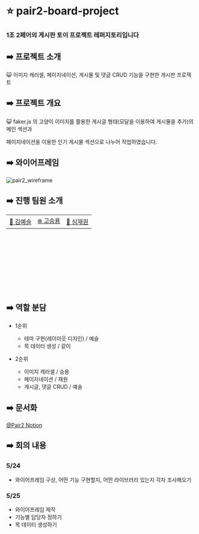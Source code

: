 # ⭐ pair2-board-project

### 1조 2페어의 게시판 토이 프로젝트 레퍼지토리입니다

## ➡️ 프로젝트 소개

😺 이미지 캐러셀, 페이지네이션, 게시물 및 댓글 CRUD 기능을 구현한 게시판 프로젝트

## ➡️ 프로젝트 개요

😺 faker.js 의 고양이 이미지를 활용한 게시글 형태(모달을 이용하여 게시물을 추가)의 메인 섹션과

페이지네이션을 이용한 인기 게시물 섹션으로 나누어 작업하였습니다.

## ➡️ 와이어프레임
![pair2_wireframe](https://github.com/KIT-Frontend-Team1/pair2-board-project/assets/123865139/270580b9-2738-4fae-8f5c-5394ee5856ac)

## ➡️ 진행 팀원 소개

<table style="margin-left: auto; margin-right: auto; width: 600px; height: 200px;">
  <tr>
    <td><a href="https://github.com/yesoryeseul">🥰 김예슬</a></td>
    <td><a href="https://github.com/seungyonggo">❄️ 고승용</a></td>
    <td><a href="https://github.com/GrayHound0801">🦊 심재원</a></td>
  </tr>
</table>

## ➡️ 역할 분담

- 1순위
  - 테마 구현(레이아웃 디자인) / 예슬
  - 목 데이터 생성 / 같이

- 2순위
  - 이미지 캐러셀 / 승용
  - 페이지네이션 / 재원
  - 게시글, 댓글 CRUD / 예슬

## ➡️ 문서화

<a href="https://equatorial-rhythm-d75.notion.site/2-2-76808b2ab82542ea8bf495e985823281">@Pair2 Notion</a>


## ➡️ 회의 내용
### 5/24
- 와이어프레임 구상, 어떤 기능 구현할지, 어떤 라이브러리 있는지 각자 조사해오기

### 5/25

- 와이어프레임 제작
- 기능별 담당자 정하기
- 목 데이터 생성하기

<!-- ## 배포 링크 -->

<!-- ## 폴더 구조 -->

<!-- ## 사용 라이브러리 -->
